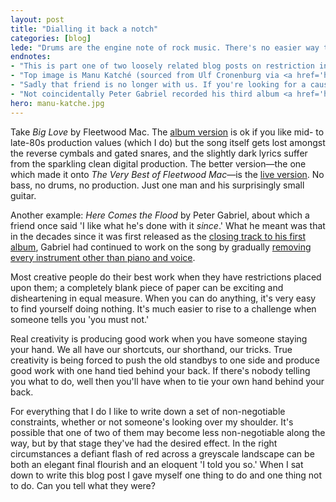 ```yaml
---
layout: post
title: "Dialling it back a notch"
categories: [blog]
lede: "Drums are the engine note of rock music. There's no easier way to accelerate the pace of a song than to build a crescendo of kick drum, floor tom and snare. But what happens if the drums are taken away? The answer is that the artist or band have to find a different way to put their foot down, and sometimes the result is a better song."
endnotes: 
- "This is part one of two loosely related blog posts on restriction in design. This one is about restraint. The second one is about constraint, and will be along at some point."
- "Top image is Manu Katché (sourced from Ulf Cronenburg via <a href='http://commons.wikimedia.org/wiki/File:Manu_Katch%C3%A9_2010.jpg'>Wikimedia Commons</a>)"
- "Sadly that friend is no longer with us. If you're looking for a cause to support, you could do worse than <a href='http://www.mind.org.uk/'>Mind</a>."
- "Not coincidentally Peter Gabriel recorded his third album <a href='http://www.soundonsound.com/sos/oct12/articles/sounding-off-1012.htm'>entirely without cymbals</a>."
hero: manu-katche.jpg
---
```


Take *Big Love* by Fleetwood Mac. The [album version](http://rd.io/x/QX_ZvSJe37U/) is ok if you like mid- to late-80s production values (which I do) but the song itself gets lost amongst the reverse cymbals and gated snares, and the slightly dark lyrics suffer from the sparkling clean digital production. The better version&#8212;the one which made it onto *The Very Best of Fleetwood Mac*&#8212;is the [live version](http://rd.io/x/QX_ZvTdeys4B/). No bass, no drums, no production. Just one man and his surprisingly small guitar.

Another example: *Here Comes the Flood* by Peter Gabriel, about which a friend once said 'I like what he's done with it *since*.' What he meant was that in the decades since it was first released as the [closing track to his first album](http://rd.io/x/QX_ZvTeLowY/), Gabriel had continued to work on the song by gradually [removing every instrument other than piano and voice](http://youtu.be/Ww9JS8dJ9fY).

Most creative people do their best work when they have restrictions placed upon them; a completely blank piece of paper can be exciting and disheartening in equal measure. When you can do anything, it's very easy to find yourself doing nothing. It's much easier to rise to a challenge when someone tells you 'you must not.'

Real creativity is producing good work when you have someone staying your hand. We all have our shortcuts, our shorthand, our tricks. True creativity is being forced to push the old standbys to one side and produce good work with one hand tied behind your back. If there's nobody telling you what to do, well then you'll have when to tie your own hand behind your back.

For everything that I do I like to write down a set of non-negotiable constraints, whether or not someone's looking over my shoulder. It's possible that one of two of them may become less non-negotiable along the way, but by that stage they've had the desired effect. In the right circumstances a defiant flash of red across a greyscale landscape can be both an elegant final flourish and an eloquent 'I told you so.'
When I sat down to write this blog post I gave myself one thing to do and one thing not to do. Can you tell what they were?
